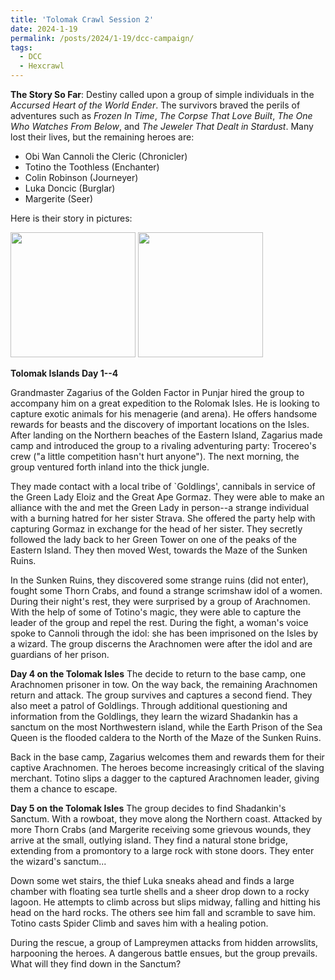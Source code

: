 ```yaml
---
title: 'Tolomak Crawl Session 2'
date: 2024-1-19
permalink: /posts/2024/1-19/dcc-campaign/
tags:
  - DCC
  - Hexcrawl
---
```



**The Story So Far**:
Destiny called upon a group of simple individuals in the *Accursed Heart of the World Ender*. The survivors braved the perils of adventures such as *Frozen In Time*, *The Corpse That Love Built*, *The One Who Watches From Below*, and *The Jeweler That Dealt in Stardust*. Many lost their lives, but the remaining heroes are:

- Obi Wan Cannoli the Cleric (Chronicler)
- Totino the Toothless (Enchanter)
- Colin Robinson (Journeyer)
- Luka Doncic (Burglar)
- Margerite (Seer)


Here is their story in pictures:

<img src="http://alchemical-lich.github.io/images/IMG_4860.JPG" width="200"/> <img src="http://alchemical-lich.github.io/images/IMG_4861.JPG" width="200"/>

**Tolomak Islands Day 1--4**

Grandmaster Zagarius of the Golden Factor in Punjar hired the group to accompany him on a great expedition to the Rolomak Isles. He is looking to capture exotic animals for his menagerie (and arena). He offers handsome rewards for beasts and the discovery of important locations on the Isles. After landing on the Northern beaches of the Eastern Island, Zagarius made camp and introduced the group to a rivaling adventuring party: Trocereo's crew ("a little competition hasn't hurt anyone"). The next morning, the group ventured forth inland into the thick jungle. 

They made contact with a local tribe of `Goldlings', cannibals in service of the Green Lady Eloiz and the Great Ape Gormaz. They were able to make an alliance with the and met the Green Lady in person--a strange individual with a burning hatred for her sister Strava. She offered the party help with capturing Gormaz in exchange for the head of her sister. They secretly followed the lady back to her Green Tower on one of the peaks of the Eastern Island. They then moved West, towards the Maze of the Sunken Ruins. 

In the Sunken Ruins, they discovered some strange ruins (did not enter), fought some Thorn Crabs, and found a strange scrimshaw idol of a women. During their night's rest, they were surprised by a group of Arachnomen. With the help of some of Totino's magic, they were able to capture the leader of the group and repel the rest. During the fight, a woman's voice spoke to Cannoli through the idol: she has been imprisoned on the Isles by a wizard. The group discerns the Arachnomen were after the idol and are guardians of her prison.




**Day 4 on the Tolomak Isles**
The decide to return to the base camp, one Arachnomen prisoner in tow. On the way back, the remaining Arachnomen return and attack. The group survives and captures a second fiend. They also meet a patrol of Goldlings. Through additional questioning and information from the Goldlings, they learn the wizard Shadankin has a sanctum on the most Northwestern island, while the Earth Prison of the Sea Queen is the flooded caldera to the North of the Maze of the Sunken Ruins. 

Back in the base camp, Zagarius welcomes them and rewards them for their captive Arachnomen. The heroes become increasingly critical of the slaving merchant. Totino slips a dagger to the captured Arachnomen leader, giving them a chance to escape.

**Day 5 on the Tolomak Isles**
The group decides to find Shadankin's Sanctum. With a rowboat, they move along the Northern coast. Attacked by more Thorn Crabs (and Margerite receiving some grievous wounds, they arrive at the small, outlying island. They find a natural stone bridge, extending from a promontory to a large rock with stone doors. They enter the wizard's sanctum...

Down some wet stairs, the thief Luka sneaks ahead and finds a large chamber with floating sea turtle shells and a sheer drop down to a rocky lagoon. He attempts to climb across but slips midway, falling and hitting his head on the hard rocks. The others see him fall and scramble to save him. Totino casts Spider Climb and saves him with a healing potion. 

During the rescue, a group of Lampreymen attacks from hidden arrowslits, harpooning the heroes. A dangerous battle ensues, but the group prevails. What will they find down in the Sanctum?
